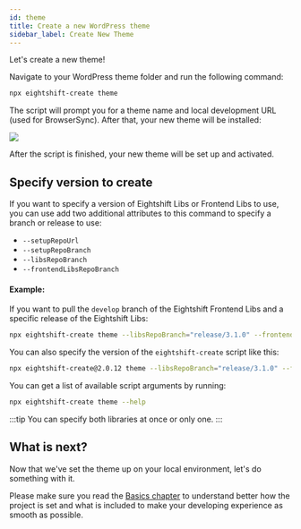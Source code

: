 ```yaml
---
id: theme
title: Create a new WordPress theme
sidebar_label: Create New Theme
---
```


Let's create a new theme!

Navigate to your WordPress theme folder and run the following command:

```bash
npx eightshift-create theme
```

The script will prompt you for a theme name and local development URL (used for BrowserSync). After that, your new theme will be installed:

![](/img/pentagram.svg)

After the script is finished, your new theme will be set up and activated.

## Specify version to create

If you want to specify a version of Eightshift Libs or Frontend Libs to use, you can use add two additional attributes to this command to specify a branch or release to use:

* `--setupRepoUrl`
* `--setupRepoBranch`
* `--libsRepoBranch`
* `--frontendLibsRepoBranch`

#### Example:

If you want to pull the `develop` branch of the Eightshift Frontend Libs and a specific release of the Eightshift Libs:

```bash
npx eightshift-create theme --libsRepoBranch="release/3.1.0" --frontendLibsRepoBranch="develop"
```

You can also specify the version of the `eightshift-create` script like this:

```bash
npx eightshift-create@2.0.12 theme --libsRepoBranch="release/3.1.0" --frontendLibsRepoBranch="develop"
```

You can get a list of available script arguments by running:

```bash
npx eightshift-create theme --help
```

:::tip
You can specify both libraries at once or only one.
:::

## What is next?
Now that we've set the theme up on your local environment, let's do something with it.

Please make sure you read the [Basics chapter](/docs/basics/basics-intro) to understand better how the project is set and what is included to make your developing experience as smooth as possible.
